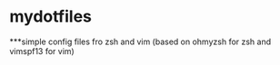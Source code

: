 # mydotfiles
***simple config files fro zsh and vim (based on ohmyzsh for zsh and vimspf13 for vim)

